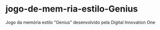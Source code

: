 # jogo-de-mem-ria-estilo-Genius
Jogo da memória estilo "Genius" desenvolvido pela Digital Innovation One
